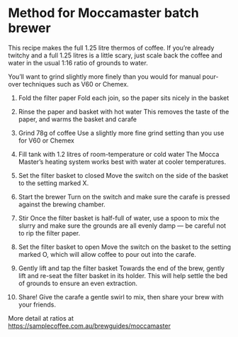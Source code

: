 # Method for Moccamaster batch brewer
This recipe makes the full 1.25 litre thermos of coffee. If you’re already twitchy and a full 1.25 litres is a little scary, just scale back the coffee and water in the usual 1:16 ratio of grounds to water.

You’ll want to grind slightly more finely than you would for manual pour-over techniques such as V60 or Chemex.

1. Fold the filter paper
Fold each join, so the paper sits nicely in the basket

2. Rinse the paper and basket with hot water
This removes the taste of the paper, and warms the basket and carafe

3. Grind 78g of coffee
Use a slightly more fine grind setting than you use for V60 or Chemex

4. Fill tank with 1.2 litres of room-temperature or cold water
The Mocca Master’s heating system works best with water at cooler temperatures.

5. Set the filter basket to closed
Move the switch on the side of the basket to the setting marked X.

6. Start the brewer
Turn on the switch and make sure the carafe is pressed against the brewing chamber.

7. Stir
Once the filter basket is half-full of water, use a spoon to mix the slurry and make sure the grounds are all evenly damp — be careful not to rip the filter paper.

8. Set the filter basket to open
Move the switch on the basket to the setting marked O, which will allow coffee to pour out into the carafe.

9. Gently lift and tap the filter basket
Towards the end of the brew, gently lift and re-seat the filter basket in its holder. This will help settle the bed of grounds to ensure an even extraction.

10. Share!
Give the carafe a gentle swirl to mix, then share your brew with your friends.

More detail at ratios at https://samplecoffee.com.au/brewguides/moccamaster